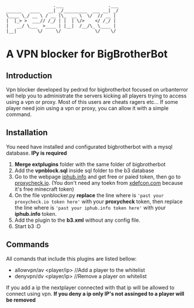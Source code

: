 

                      .___                 .___
    ______   ____   __| _/_________  ___ __| _/
    \____ \_/ __ \ / __ |\_  __ \  \/  // __ | 
    |  |_> >  ___// /_/ | |  | \/>    </ /_/ | 
    |   __/ \___  >____ | |__|  /__/\_ \____ | 
    |__|        \/     \/             \/    \/ 

# A VPN blocker for BigBrotherBot
## Introduction
Vpn blocker developed by pedrxd for bigbrotherbot focused on urbanterror
will help you to administrate the servers kicking all players trying 
to access using a vpn or proxy. Most of this users are cheats ragers etc...
If some player need join using a vpn or proxy, you can allow it with a simple command.

## Installation
You need have installed and configurated bigbrotherbot with a mysql database.
**IPy is required**
1. **Merge extplugins** folder with the same folder of bigbrotherbot
2. Add the **vpnblock.sql** inside sql folder to the b3 database
3. Go to the webpage [iphub.info](https://iphub.info/) and get free or paied token, then go to [proxycheck.io](https://proxycheck.io/). (You don't need any toekn from [xdefcon.com](https://www.xdefcon.com/) because it's free minecraft token)
4. On the file vpnblocker.py **replace** the line where is `'past your proxycheck.io token here'` with your **proxycheck** token, then replace the line where is `'past your iphub.info token here'` with your **iphub.info** token.
 5. Add the plugin to the **b3.xml** without any config file.
 6. Start b3 :D

## Commands
All comands that include this plugins are listed bellow:
  - allowvpn/av <player/ip>   //Add a player to the whitelist
  - denyvpn/dv  <player/ip>   //Remove a player on whitelist

If you add a ip the nextplayer connected with that ip will be allowed to connect using vpn.
**If you deny a ip only IP's not assinged to a player will be removed**

